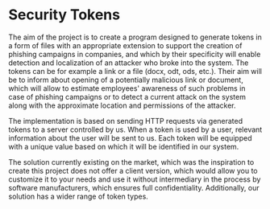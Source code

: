 # Security Tokens

The aim of the project is to create a program designed to generate tokens in a form of files with an appropriate extension to support the creation of phishing campaigns in companies, and which by their specificity will enable detection and localization of an attacker who broke into the system. The tokens can be for example a link or a file (docx, odt, ods, etc.). Their aim will be to inform about opening of a potentially malicious link or document, which will allow to estimate employees' awareness of such problems in case of phishing campaigns or to detect a current attack on the system along with the approximate location and permissions of the attacker.

The implementation is based on sending HTTP requests via generated tokens to a server controlled by us. When a token is used by a user, relevant information about the user will be sent to us. Each token will be equipped with a unique value based on which it will be identified in our system.

The solution currently existing on the market, which was the inspiration to create this project does not offer a client version, which would allow you to customize it to your needs and use it without intermediary in the process by software manufacturers, which ensures full confidentiality. Additionally, our solution has a wider range of token types.
